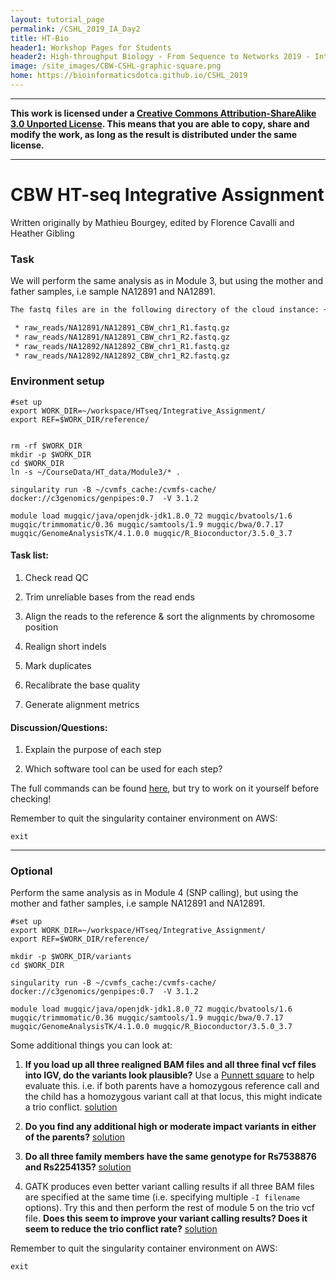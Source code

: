 ```yaml
---
layout: tutorial_page
permalink: /CSHL_2019_IA_Day2
title: HT-Bio
header1: Workshop Pages for Students
header2: High-throughput Biology - From Sequence to Networks 2019 - Integrated Assignment Day 2
image: /site_images/CBW-CSHL-graphic-square.png
home: https://bioinformaticsdotca.github.io/CSHL_2019
---
```



-----------------------

**This work is licensed under a [Creative Commons Attribution-ShareAlike 3.0 Unported License](http://creativecommons.org/licenses/by-sa/3.0/deed.en_US). This means that you are able to copy, share and modify the work, as long as the result is distributed under the same license.**

-----------------------

# CBW HT-seq Integrative Assignment

 
Written originally by Mathieu Bourgey, edited by Florence Cavalli and Heather Gibling


### Task
We will perform the same analysis as in Module 3, but using the mother and father samples, i.e sample NA12891 and NA12891.

```bash
The fastq files are in the following directory of the cloud instance: ~/CourseData/HT_data/Module3/

 * raw_reads/NA12891/NA12891_CBW_chr1_R1.fastq.gz
 * raw_reads/NA12891/NA12891_CBW_chr1_R2.fastq.gz
 * raw_reads/NA12892/NA12892_CBW_chr1_R1.fastq.gz
 * raw_reads/NA12892/NA12892_CBW_chr1_R2.fastq.gz
```


### Environment setup

```
#set up
export WORK_DIR=~/workspace/HTseq/Integrative_Assignment/
export REF=$WORK_DIR/reference/


rm -rf $WORK_DIR
mkdir -p $WORK_DIR
cd $WORK_DIR
ln -s ~/CourseData/HT_data/Module3/* .

singularity run -B ~/cvmfs_cache:/cvmfs-cache/ docker://c3genomics/genpipes:0.7  -V 3.1.2

module load mugqic/java/openjdk-jdk1.8.0_72 mugqic/bvatools/1.6 mugqic/trimmomatic/0.36 mugqic/samtools/1.9 mugqic/bwa/0.7.17 mugqic/GenomeAnalysisTK/4.1.0.0 mugqic/R_Bioconductor/3.5.0_3.7
```

#### Task list:

1. Check read QC

2. Trim unreliable bases from the read ends

3. Align the reads to the reference & sort the alignments by chromosome position

4. Realign short indels

5. Mark duplicates

6. Recalibrate the base quality

7. Generate alignment metrics


#### Discussion/Questions:

1. Explain the purpose of each step

2. Which software tool can be used for each step? 



The full commands can be found [here](https://github.com/bioinformaticsdotca/CSHL_2019/blob/master/IntegratedAssignment_Day2/integrative_assigment_commands.sh), but try to work on it yourself before checking!


 Remember to quit the singularity container environment on AWS:


```
exit
```

---

### Optional

Perform the same analysis as in Module 4 (SNP calling), but using the mother and father samples, i.e sample NA12891 and NA12891.

```
#set up
export WORK_DIR=~/workspace/HTseq/Integrative_Assignment/
export REF=$WORK_DIR/reference/

mkdir -p $WORK_DIR/variants
cd $WORK_DIR

singularity run -B ~/cvmfs_cache:/cvmfs-cache/ docker://c3genomics/genpipes:0.7  -V 3.1.2

module load mugqic/java/openjdk-jdk1.8.0_72 mugqic/bvatools/1.6 mugqic/trimmomatic/0.36 mugqic/samtools/1.9 mugqic/bwa/0.7.17 mugqic/GenomeAnalysisTK/4.1.0.0 mugqic/R_Bioconductor/3.5.0_3.7
```

Some additional things you can look at:

1. **If you load up all three realigned BAM files and all three final vcf files into IGV, do the variants look plausible?** Use a [Punnett square](https://en.wikipedia.org/wiki/Punnett_square) to help evaluate this. i.e. if both parents have a homozygous reference call and the child has a homozygous variant call at that locus, this might indicate a trio conflict. [solution](https://github.com/mbourgey/CBW_HTseq_module4/blob/master/solutions/_trio1.md)

 2. **Do you find any additional high or moderate impact variants in either of the parents?** [solution](https://github.com/mbourgey/CBW_HTseq_module4/blob/master/solutions/_trio2.md)

 3. **Do all three family members have the same genotype for Rs7538876 and Rs2254135?** [solution](https://github.com/mbourgey/CBW_HTseq_module4/blob/master/solutions/_trio3.md)

 4. GATK produces even better variant calling results if all three BAM files are specified at the same time (i.e. specifying multiple `-I filename` options). Try this and then perform the rest of module 5 on the trio vcf file. **Does this seem to improve your variant calling results? Does it seem to reduce the trio conflict rate?** [solution](https://github.com/mbourgey/CBW_HTseq_module4/blob/master/solutions/_trio4.md)

 Remember to quit the singularity container environment on AWS:

```
exit
```
